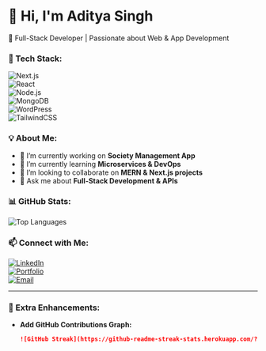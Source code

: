 # 👋 Hi, I'm Aditya Singh  
🚀 Full-Stack Developer | Passionate about Web & App Development  

### 🔧 Tech Stack:
![Next.js](https://img.shields.io/badge/Next.js-000000?style=for-the-badge&logo=next.js&logoColor=white)  
![React](https://img.shields.io/badge/React-20232A?style=for-the-badge&logo=react&logoColor=61DAFB)  
![Node.js](https://img.shields.io/badge/Node.js-43853D?style=for-the-badge&logo=node.js&logoColor=white)  
![MongoDB](https://img.shields.io/badge/MongoDB-4EA94B?style=for-the-badge&logo=mongodb&logoColor=white)  
![WordPress](https://img.shields.io/badge/WordPress-21759B?style=for-the-badge&logo=wordpress&logoColor=white)  
![TailwindCSS](https://img.shields.io/badge/TailwindCSS-38B2AC?style=for-the-badge&logo=tailwind-css&logoColor=white)  

### 💡 About Me:
- 🔭 I’m currently working on **Society Management App**  
- 🌱 I’m currently learning **Microservices & DevOps**  
- 👯 I’m looking to collaborate on **MERN & Next.js projects**  
- 💬 Ask me about **Full-Stack Development & APIs**  

### 📊 GitHub Stats:
![Top Languages](https://github-readme-stats.vercel.app/api/top-langs/?username=adityasingh7402&layout=compact&theme=radical)  

### 📫 Connect with Me:
[![LinkedIn](https://img.shields.io/badge/LinkedIn-0A66C2?style=for-the-badge&logo=linkedin&logoColor=white)](https://linkedin.com/in/your-link)  
[![Portfolio](https://img.shields.io/badge/Portfolio-000000?style=for-the-badge&logo=vercel&logoColor=white)](https://your-portfolio.com)  
[![Email](https://img.shields.io/badge/Gmail-D14836?style=for-the-badge&logo=gmail&logoColor=white)](mailto:your.email@gmail.com)  

---

### 🎯 Extra Enhancements:
- **Add GitHub Contributions Graph:**  
  ```md
  ![GitHub Streak](https://github-readme-streak-stats.herokuapp.com/?user=adityasingh7402&theme=dark)
